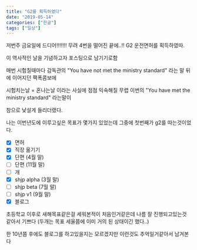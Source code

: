 ```yaml
---
title: "G2를 획득하였다"
date: "2019-05-14"
categories: ["한글"]
tags: ["일상"]
---
```


저번주 금요일에 드디어!!!!!!! 무려 4번을 떨어진 끝에..!! G2 운전면허를 획득하였따.

이 역사적인 날을 기념하고자 포스팅으로 남기기로함

매번 시험칠때마다 감독관의 "You have not met the ministry standard" 라는 말 뒤에 이어지던 팩폭콤보에

시험치는날 = 혼나는날 이라는 사실에 점점 익숙해질 무렵 이번의 "You have met the ministry standard" 라는말이

참으로 낯설게 들리더랬다.

나는 이번년도에 이루고싶은 목표가 몇가지 있었는데 그중에 첫번째가 g2를 따는것이었다.

- [x] 면허
- [x] 직장 옮기기
- [x] 단편 (4월 말)
- [ ] 단편 (11월 말)
- [ ] 개
- [x] shjp alpha (3월 말)
- [ ] shjp beta (7월 말)
- [ ] shjp v1 (9월 말)
- [x] 블로그

초등학교 이후로 새해목표같은걸 세워본적이 처음인거같은데 나름 잘 진행되고있는것 같아서 기쁘다 (두개는 목표 세울쯤에 이미 거의 된 상태이긴 했다..)

한 10년쯤 후에도 블로그를 하고있을지는 모르겠지만 이런것도 추억일거같아서 남겨본다
